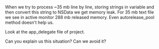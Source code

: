 When we try to process ~35 mb line by line, storing strings in variable and then convert this string to NSData we get memory leak. For 35 mb text file we see in active monitor 288 mb released memory. Even autorelease_pool method doesn't help us.

Look at the app_delegate file of project.

Can you explain us this situation? Can we avoid it?